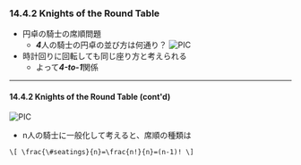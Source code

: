 ### 14.4.2 Knights of the Round Table
* 円卓の騎士の席順問題
  * ***4***人の騎士の円卓の並び方は何通り？
![PIC](https://vectr.com/abarth500/atS0WOGf6.svg?width=200&height=200&select=atS0WOGf6page0)
* 時計回りに回転しても同じ座り方と考えられる
  * よって***4-to-1***関係
  
---
#### 14.4.2 Knights of the Round Table (cont'd)

![PIC](https://vectr.com/abarth500/atS0WOGf6.svg?width=200&height=200&select=atS0WOGf6page0)

* n人の騎士に一般化して考えると、席順の種類は

`\[
\frac{\#seatings}{n}=\frac{n!}{n}=(n-1)!
\]`

